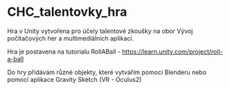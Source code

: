 # CHC_talentovky_hra
Hra v Unity vytvořena pro účely talentové zkoušky na obor Vývoj počítačových her a multimediálních aplikací.

Hra je postavena na tutorialu RollABall - https://learn.unity.com/project/roll-a-ball

Do hry přidávám různé objekty, které vytvářím pomocí Blenderu nebo pomocí aplikace Gravity Sketch (VR - Oculus2)
